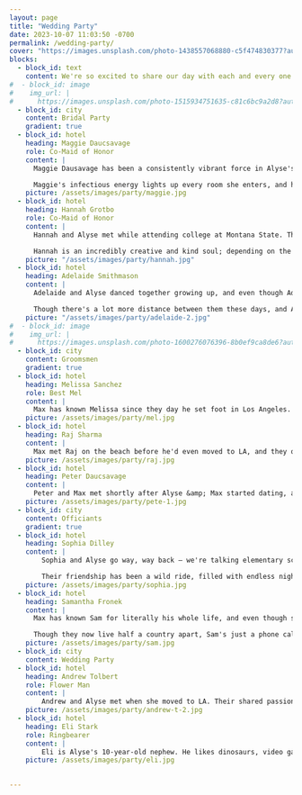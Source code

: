```yaml
---
layout: page
title: "Wedding Party"
date: 2023-10-07 11:03:50 -0700
permalink: /wedding-party/
cover: "https://images.unsplash.com/photo-1438557068880-c5f474830377?auto=format&fit=crop&q=80&w=2673&ixlib=rb-4.0.3&ixid=M3wxMjA3fDB8MHxwaG90by1wYWdlfHx8fGVufDB8fHx8fA%3D%3D"
blocks:
  - block_id: text
    content: We're so excited to share our day with each and every one of you, but want to make sure you know who's going to be standing up with all of us.
#  - block_id: image
#    img_url: |
#      https://images.unsplash.com/photo-1515934751635-c81c6bc9a2d8?auto=format&fit=crop&q=80&w=2670&ixlib=rb-4.0.3&ixid=M3wxMjA3fDB8MHxwaG90by1wYWdlfHx8fGVufDB8fHx8fA%3D%3D  
  - block_id: city
    content: Bridal Party
    gradient: true
  - block_id: hotel
    heading: Maggie Daucsavage
    role: Co-Maid of Honor
    content: | 
      Maggie Dausavage has been a consistently vibrant force in Alyse's life since they met over ten years ago (right after Alyse moved to LA).  Even though Maggie made the mistake of [buying her sunflowers](https://www.epipen.com/en){:data-tooltip="ALLERGIES! Bring the epi-pen"} early on, they became fast friends. They shared countless mimosa-fueled brunches along with nights out where neither wanted to call it—they’re pretty similar that way. 

      Maggie's infectious energy lights up every room she enters, and her new baby, Maya, is following right in her footsteps. Alyse was honored to be a part of Maggie's wedding day, and is thrilled to have Maggie standing by her side to laugh (and most likely cry) throughout this special day.
    picture: /assets/images/party/maggie.jpg
  - block_id: hotel
    heading: Hannah Grotbo
    role: Co-Maid of Honor
    content: |
      Hannah and Alyse met while attending college at Montana State. They were both in the film program, but Hannah was cooler and a grade ahead, so their friendship really began when they lived near each other in Brooklyn. When they moved to LA, it really took off.

      Hannah is an incredibly creative and kind soul; depending on the moment she can make anyone laugh or dive into a deep philosophical conversation. Alyse and Hannah have danced the night away during rooftop parties in NY, seen the country during camping trips and wine tours, and toasted many nights together watching The Bachelor or Bachelorette. Here’s to another night of dancing and laughing together!
    picture: "/assets/images/party/hannah.jpg"
  - block_id: hotel
    heading: Adelaide Smithmason
    content: |
      Adelaide and Alyse danced together growing up, and even though Adelaide was always the teacher's favorite, the two of them always had many laughs walking to [dance class](#){:data-tooltip="PEN15"}. Adelaide has always been fearless and taken risks, like spending a year abroad in Italy while the rest of us were in boring regular high school.

      Though there's a lot more distance between them these days, and Adelaide's busy running [Sun Valley's best Italian restaurant](https://www.ketchum-enoteca.com/){:data-tooltip="Enoteca!" target="_blank"} and raising her chickens, they still enjoy every second they can get together. Alyse has been overjoyed to watch Adelaide become a wife and a madre, and can't wait to have her standing with her on the big day.
    picture: "/assets/images/party/adelaide-2.jpg"
#  - block_id: image
#    img_url: |
#      https://images.unsplash.com/photo-1600276076396-8b0ef9ca8de6?auto=format&fit=crop&q=80&w=2671&ixlib=rb-4.0.3&ixid=M3wxMjA3fDB8MHxwaG90by1wYWdlfHx8fGVufDB8fHx8fA%3D%3D
  - block_id: city
    content: Groomsmen
    gradient: true
  - block_id: hotel
    heading: Melissa Sanchez
    role: Best Mel
    content: |
      Max has known Melissa since they day he set foot in Los Angeles. From their first trip to [Porto's together](https://portosbakery.com/){:data-tooltip="He's still thankful for that introduction, especially the potato croquette and medianoche sandwich" target="_blank"} they became fast friends, in no small part thanks to Melissa's excellent ability to give the perfect piece of advice at any time (and also find the best parking spot). Through tons of experiences, from finding the perfect midcentury furniture to resume and job interview coaching, walking through Dia de los Muertos festivals and Melissa's engagement photoshoot, their friendship has grown and grown. After living together in West Hollywood, Max and Melissa established an even closer bond that can only be described as "roombas". He's so happy to have her standing up there as he starts the next part of his life. 
    picture: /assets/images/party/mel.jpg
  - block_id: hotel
    heading: Raj Sharma
    content: |
      Max met Raj on the beach before he'd even moved to LA, and they quickly bonded over a shared love of music and travel. From Iceland and Alaska to closer trips like Joshua Tree, they've seen a good slice of the world together and Raj's sense of humor has kept them laughing all the way. Now, even their dogs are friends. Well, [Raj's Dog](https://instagram.com/curiethetripawd){:data-tooltip="Curie, the world's cutest tri-pawd"} tolerates Ellie, anyways.
    picture: /assets/images/party/raj.jpg
  - block_id: hotel
    heading: Peter Daucsavage
    content: |
      Peter and Max met shortly after Alyse &amp; Max started dating, and became fast friends right away. Pete and Alyse had been friends since their freshman year of college and have experience the highs and lows of LA together. Pete's always quick with a kind word or a subtle joke (usually the kind that flies under the radar for a second) and is the kind of person you want to be around. Through many rounds of golf, parties, and backyard movies, they've grown closer through the last few years and Max couldn't be happier to have Pete stading up with him on this day.
    picture: /assets/images/party/pete-1.jpg
  - block_id: city
    content: Officiants
    gradient: true
  - block_id: hotel
    heading: Sophia Dilley
    content: |
        Sophia and Alyse go way, way back – we're talking elementary school dance classes, where their collective lack of grace meant they were forever banished to the back row and pink outfits. Yet, their shining moment emerged when they took the stage as Tweedle Dee and Tweedle Dum, tapping their way into the hearts of everyone in the audience!

        Their friendship has been a wild ride, filled with endless nights and weekends spent at each other's childhood homes, perfecting the fine art of prank calling and creating ridiculous home videos (remember the I.N. 🙂). Alyse has always admired Sophia's unstoppable drive and sense of humor, and promises <strong>never</strong> to tell anyone about their early 2000's reenactments of music [videos](#){:data-tooltip="Whoops"}.
    picture: /assets/images/party/sophia.jpg
  - block_id: hotel
    heading: Samantha Fronek
    content: |
      Max has known Sam for literally his whole life, and even though she says things were better before he came around, that's probably not true. Through family vacations and Christmas board games, refusing to buy Max beer when he was in high school, and road trips through California, Iceland, and beyond, Sam's been the best big sister possible...most of the time.

      Though they now live half a country apart, Sam's just a phone call away for a reassuring word, Jeff Goldblum-related joke, or just a chat. Max is so happy she can be part of today and hopes she won't share too many embarrassing childhood stories.
    picture: /assets/images/party/sam.jpg
  - block_id: city
    content: Wedding Party
  - block_id: hotel
    heading: Andrew Tolbert
    role: Flower Man
    content: |
        Andrew and Alyse met when she moved to LA. Their shared passion of musical theatre, dance, Bravo!, and wine tastings made them fast friends, and every time they get together is full of laughs and gossip. Whether its at <em>Closechella™</em> parties in Palm Springs or pool parties in the Canyon, it's always a good time. Max still remembers talking into the night in a shared house complete with an entire room full of&nbsp;crosses.
    picture: /assets/images/party/andrew-t-2.jpg
  - block_id: hotel
    heading: Eli Stark
    role: Ringbearer
    content: |
        Eli is Alyse's 10-year-old nephew. He likes dinosaurs, video games, and winning at any game he brings to a party. Eli's got a big job ahead of him at the wedding but we know he'll do an amazing job bringing the rings down the aisle.
    picture: /assets/images/party/eli.jpg
   

---
```

